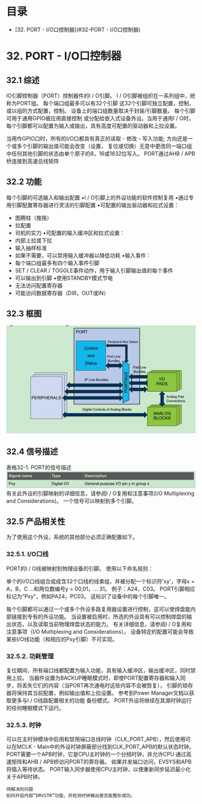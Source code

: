 # 目录

* [32. PORT - I/O口控制器](#32-PORT - I/O口控制器)

# 32. PORT - I/O口控制器
## 32.1 综述
   IO引脚控制器（PORT）控制器件的I / O引脚。 I / O引脚被组织在一系列组中，统称为PORT组。 每个端口组最多可以有32个引脚
这32个引脚可独立配置，控制，或以组的方式配置，控制。 设备上的端口组数量取决于封装/引脚数量。 每个引脚可用于通用GPIO被应用直接控制
或分配给嵌入式设备外设。当用于通用I / O时，每个引脚都可以配置为输入或输出，具有高度可配置的驱动器和上拉设置。

   当用作GPIO口时，所有的I/O口都具有真正的读取 - 修改 - 写入功能; 方向还是一个或多个引脚的输出值可能会改变（设置，
复位或切换）无意中更改同一端口组中任何其他引脚的状态由单个原子的8，16或1632位写入。
   PORT通过AHB / APB桥连接到高速总线矩阵
   
## 32.2 功能
每个引脚的可选输入和输出配置
•I / O引脚上的外设功能的软件控制复用
•通过专用引脚配置寄存器进行灵活的引脚配置
•可配置的输出驱动器和拉式设置：
- 图腾柱（推挽）
- 拉配置
- 司机的实力
•可配置的输入缓冲区和拉式设置：
- 内部上拉或下拉
- 输入抽样标准
- 如果不需要，可以禁用输入缓冲器以降低功耗
•输入事件：
- 每个端口组最多有四个输入事件引脚
- SET / CLEAR / TOGGLE事件动作，用于输入引脚输出值的每个事件
- 可以输出到引脚
•使用STANDBY模式节电
- 无法访问配置寄存器
- 可能访问数据寄存器（DIR，OUT或IN）


## 32.3 框图
![images](https://github.com/yuchengstudio/SAMD51/blob/master/aplication_note/pictures/E5X_DT_001.jpg)

## 32.4 信号描述
表格32-1. PORT的信号描述
![images](https://github.com/yuchengstudio/SAMD51/blob/master/aplication_note/pictures/E5X_DT_002.jpg)
有关此外设的引脚映射的详细信息，请参阅I / O复用和注意事项(I/O Multiplexing and Considerations)。
一个信号可以映射到多个引脚。

## 32.5 产品相关性
为了使用这个外设，系统的其他部分必须正确配置如下。

### 32.5.1. I/O口线
PORT的I / O线被映射到物理设备的引脚。 使用以下命名规则：

  单个的I/O口线组合成成含32个口线的线束组，并被分配一个标识符'xy'，字母x = A，B，C ...和两位数编号y = 00,01，... 31。 
  例子：A24，C03。
  PORT引脚相应标记为“Pxy”，例如PA24，PC03。 这标识了设备中的每个引脚唯一。
  
  每个引脚都可以通过一个或多个外设多路复用器设置进行控制，这可以使焊盘能内部链接到专有的外设功能。 当设置被启用时，所选的外设具有可以控制焊盘的输出状态，以及读取当前物理焊盘状态的能力。
  有关详细信息，请参阅I / O复用和注意事项（I/O Multiplexing and Considerations）。
  设备特定的配置可能会导致某些I/O线功能（和相应的Pxy引脚）不可实现。
  
### 32.5.2. 功耗管理
   复位期间，所有端口线都配置为输入功能，具有输入缓冲区，输出缓冲区，同时禁用上拉。
当器件设置为BACKUP睡眠模式时，即使PORT配置寄存器和输入同步，将丢失它们的内容（当PORT再次通电时这些内容不会被恢复），
引脚的锁存器将保持其当前配置，例如输出值和上拉设置。 参考到Power Manager文档以获取更多与I / O线路配置相关的功能
备份模式。
   PORT外设将继续在其源时钟运行的任何睡眠模式下运行。
   
### 32.5.3. 时钟
   可以在主时钟模块中启用和禁用端口总线时钟（CLK_PORT_APB），然后使用可以在MCLK - Main中的外设时钟屏蔽部分找到CLK_PORT_APB的默认状态时钟。
PORT需要一个APB时钟，它是CPU主时钟的一个分频时钟，并允许CPU
通过高速矩阵和AHB / APB桥访问PORT的寄存器。
如果并发端口访问，EVSYS和APB将插入等待状态。
PORT输入同步器使用CPU主时钟，以使重新同步延迟最小化
关于APB时钟。


```
待解决的问题
如何开启内部“DRVSTR”功能，并检测时钟输出是否能整形成功。
```






